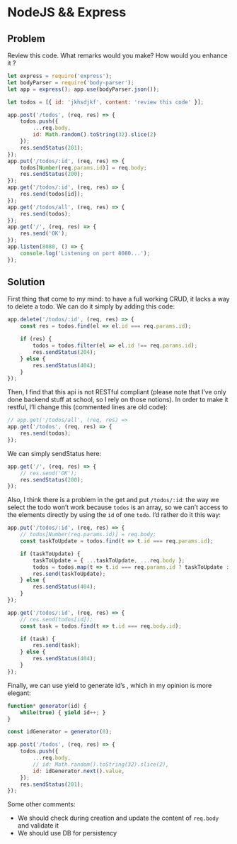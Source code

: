# NodeJS && Express

## Problem

Review this code. What remarks would you make? How would you enhance it ?

```js
let express = require('express');
let bodyParser = require('body-parser');
let app = express(); app.use(bodyParser.json());

let todos = [{ id: 'jkhsdjkf', content: 'review this code' }];

app.post('/todos', (req, res) => {
    todos.push({
        ...req.body,
        id: Math.random().toString(32).slice(2)
    });
    res.sendStatus(201);
});
app.put('/todos/:id', (req, res) => {
    todos[Number(req.params.id)] = req.body;
    res.sendStatus(200);
});
app.get('/todos/:id', (req, res) => {
    res.send(todos[id]);
});
app.get('/todos/all', (req, res) => {
    res.send(todos);
});
app.get('/', (req, res) => {
    res.send('OK');
});
app.listen(8080, () => {
    console.log('Listening on port 8080...');
});
```

## Solution

First thing that come to my mind: to have a full working CRUD, it lacks a way to delete a todo.
We can do it simply by adding this code:

```js
app.delete('/todos/:id', (req, res) => {
    const res = todos.find(el => el.id === req.params.id);

    if (res) {
        todos = todos.filter(el => el.id !== req.params.id);
        res.sendStatus(204);
    } else {
        res.sendStatus(404);
    }
});
```


Then, I find that this api is not RESTful compliant (please note that I’ve only done backend stuff at school, so I rely on those notions).
In order to make it restful, I’ll change this (commented lines are old code):

```js
// app.get('/todos/all', (req, res) =>
app.get('/todos', (req, res) => {
    res.send(todos);
});
```

We can simply sendStatus here:
```js
app.get('/', (req, res) => {
    // res.send('OK');
    res.sendStatus(200);
});
```

Also, I think there is a problem in the get and put `/todos/:id`: the way we select the todo won’t work because `todos` is an array, so we can’t access to the elements directly by using the `id` of one `todo`. I’d rather do it this way:

```js
app.put('/todos/:id', (req, res) => {
    // todos[Number(req.params.id)] = req.body;
    const taskToUpdate = todos.find(t => t.id === req.params.id);

    if (taskToUpdate) {
        taskToUpdate = { ...taskToUpdate, ...req.body };
        todos = todos.map(t => t.id === req.params.id ? taskToUpdate : t);
        res.send(taskToUpdate);
    } else {
        res.sendStatus(404);
    }
});

app.get('/todos/:id', (req, res) => {
    // res.send(todos[id]);
    const task = todos.find(t => t.id === req.body.id);

    if (task) {
        res.send(task);
    } else {
        res.sendStatus(404);
    }
});
```

Finally, we can use yield to generate id’s , which in my opinion is more elegant:

```js
function* generator(id) {
    while(true) { yield id++; }
}

const idGenerator = generator(0);

app.post('/todos', (req, res) => {
    todos.push({
        ...req.body,
        // id: Math.random().toString(32).slice(2),
        id: idGenerator.next().value,
    });
    res.sendStatus(201);
});
```

Some other comments:
- We should check during creation and update the content of `req.body` and validate it
- We should use DB for persistency
